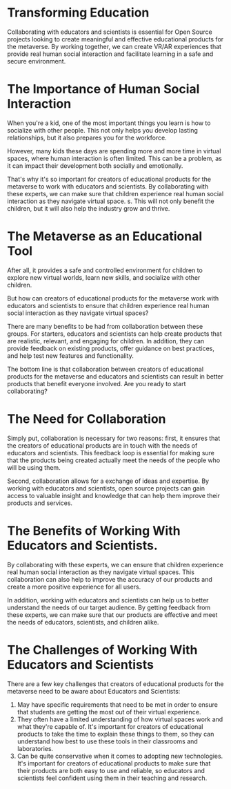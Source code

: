 # Transforming Education
Collaborating with educators and scientists is essential for Open Source projects looking to create meaningful and effective educational products for the metaverse. By working together, we can create VR/AR experiences that provide real human social interaction and facilitate learning in a safe and secure environment.

# The Importance of Human Social Interaction

When you're a kid, one of the most important things you learn is how to socialize with other people. This not only helps you develop lasting relationships, but it also prepares you for the workforce.



However, many kids these days are spending more and more time in virtual spaces, where human interaction is often limited. This can be a problem, as it can impact their development both socially and emotionally.



That's why it's so important for creators of educational products for the metaverse to work with educators and scientists. By collaborating with these experts, we can make sure that children experience real human social interaction as they navigate virtual space. s. This will not only benefit the children, but it will also help the industry grow and thrive.

# The Metaverse as an Educational Tool

After all, it provides a safe and controlled environment for children to explore new virtual worlds, learn new skills, and socialize with other children.



But how can creators of educational products for the metaverse work with educators and scientists to ensure that children experience real human social interaction as they navigate virtual spaces?



There are many benefits to be had from collaboration between these groups. For starters, educators and scientists can help create products that are realistic, relevant, and engaging for children. In addition, they can provide feedback on existing products, offer guidance on best practices, and help test new features and functionality.



The bottom line is that collaboration between creators of educational products for the metaverse and educators and scientists can result in better products that benefit everyone involved. Are you ready to start collaborating?

# The Need for Collaboration

Simply put, collaboration is necessary for two reasons: first, it ensures that the creators of educational products are in touch with the needs of educators and scientists. This feedback loop is essential for making sure that the products being created actually meet the needs of the people who will be using them.

Second, collaboration allows for a exchange of ideas and expertise. By working with educators and scientists, open source projects can gain access to valuable insight and knowledge that can help them improve their products and services.

# The Benefits of Working With Educators and Scientists.
By collaborating with these experts, we can ensure that children experience real human social interaction as they navigate virtual spaces. This collaboration can also help to improve the accuracy of our products and create a more positive experience for all users.



In addition, working with educators and scientists can help us to better understand the needs of our target audience. By getting feedback from these experts, we can make sure that our products are effective and meet the needs of educators, scientists, and children alike.

# The Challenges of Working With Educators and Scientists

There are a few key challenges that creators of educational products for the metaverse need to be aware about Educators and Scientists:

1. May have specific requirements that need to be met in order to ensure that students are getting the most out of their virtual experience.
2. They often have a limited understanding of how virtual spaces work and what they're capable of. It's important for creators of educational products to take the time to explain these things to them, so they can understand how best to use these tools in their classrooms and laboratories.
3. Can be quite conservative when it comes to adopting new technologies. It's important for creators of educational products to make sure that their products are both easy to use and reliable, so educators and scientists feel confident using them in their teaching and research.


